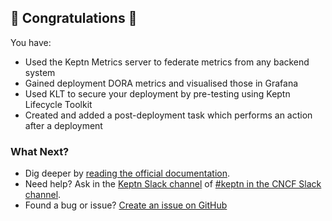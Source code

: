 ## 🎉 Congratulations 🎉
You have:

- Used the Keptn Metrics server to federate metrics from any backend system
- Gained deployment DORA metrics and visualised those in Grafana
- Used KLT to secure your deployment by pre-testing using Keptn Lifecycle Toolkit
- Created and added a post-deployment task which performs an action after a deployment

### What Next?

- Dig deeper by [reading the official documentation](https://lifecycle.keptn.sh).
- Need help? Ask in the [Keptn Slack channel](https://slack.keptn.sh) of [#keptn in the CNCF Slack channel](https://cloud-native.slack.com/archives/C017GAX90GM).
- Found a bug or issue? [Create an issue on GitHub](https://github.com/SuperAayush/KLT-Killercoda/issues/new)
